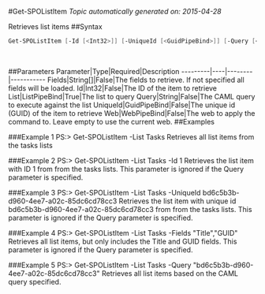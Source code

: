 #Get-SPOListItem
*Topic automatically generated on: 2015-04-28*

Retrieves list items
##Syntax
```powershell
Get-SPOListItem [-Id [<Int32>]] [-UniqueId [<GuidPipeBind>]] [-Query [<String>]] [-Fields [<String[]>]] [-Web [<WebPipeBind>]] -List [<ListPipeBind>]
```
&nbsp;

##Parameters
Parameter|Type|Required|Description
---------|----|--------|-----------
Fields|String[]|False|The fields to retrieve. If not specified all fields will be loaded.
Id|Int32|False|The ID of the item to retrieve
List|ListPipeBind|True|The list to query
Query|String|False|The CAML query to execute against the list
UniqueId|GuidPipeBind|False|The unique id (GUID) of the item to retrieve
Web|WebPipeBind|False|The web to apply the command to. Leave empty to use the current web.
##Examples

###Example 1
    PS:> Get-SPOListItem -List Tasks
Retrieves all list items from the tasks lists

###Example 2
    PS:> Get-SPOListItem -List Tasks -Id 1
Retrieves the list item with ID 1 from from the tasks lists. This parameter is ignored if the Query parameter is specified.

###Example 3
    PS:> Get-SPOListItem -List Tasks -UniqueId bd6c5b3b-d960-4ee7-a02c-85dc6cd78cc3
Retrieves the list item with unique id bd6c5b3b-d960-4ee7-a02c-85dc6cd78cc3 from from the tasks lists. This parameter is ignored if the Query parameter is specified.

###Example 4
    PS:> Get-SPOListItem -List Tasks -Fields "Title","GUID"
Retrieves all list items, but only includes the Title and GUID fields. This parameter is ignored if the Query parameter is specified.

###Example 5
    PS:> Get-SPOListItem -List Tasks -Query "<View><Query><Where><Eq><FieldRef Name='GUID'/><Value Type='Guid'>bd6c5b3b-d960-4ee7-a02c-85dc6cd78cc3</Value></Eq></Where></Query></View>"
Retrieves all list items based on the CAML query specified.
